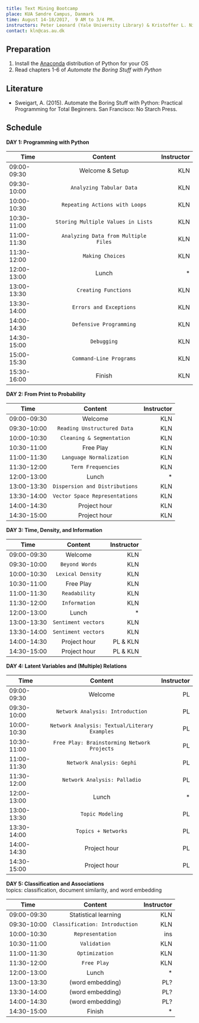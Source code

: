 ```yaml
title: Text Mining Bootcamp
place: KUA Søndre Campus, Danmark
time: August 14-18/2017,  9 AM to 3/4 PM.
instructors: Peter Leonard (Yale University Library) & Kristoffer L. Nielbo (Interacting Minds Centre)
contact: kln@cas.au.dk
```
## Preparation ##
1. Install the [Anaconda](https://www.continuum.io/downloads) distribution of Python for your OS
2. Read chapters 1-6 of *Automate the Boring Stuff with Python*

## Literature ##
- Sweigart, A. (2015). Automate the Boring Stuff with Python: Practical Programming for Total Beginners. San Francisco: No Starch Press.

## Schedule ##

**DAY 1: Programming with Python**

| Time        | Content           | Instructor  |
| ------------- |:-------------:| -----:|
| 09:00-09:30 | Welcome & Setup | KLN |
| 09:30-10:00 | `Analyzing Tabular Data` | KLN |
| 10:00-10:30 | `Repeating Actions with Loops` | KLN |
| 10:30-11:00 | `Storing Multiple Values in Lists` | KLN |
| 11:00-11:30 | `Analyzing Data from Multiple Files` | KLN |
| 11:30-12:00 | `Making Choices` | KLN |
| 12:00-13:00 | Lunch | * |
| 13:00-13:30 | `Creating Functions` | KLN |
| 13:30-14:00 | `Errors and Exceptions` | KLN |
| 14:00-14:30 | `Defensive Programming`| KLN |
| 14:30-15:00 | `Debugging` | KLN |
| 15:00-15:30 | `Command-Line Programs` | KLN |
| 15:30-16:00 | Finish | KLN |

**DAY 2: From Print to Probability**  

| Time        | Content           | Instructor  |
| ------------- |:-------------:| -----:|
| 09:00-09:30 | Welcome | KLN |
| 09:30-10:00 | `Reading Unstructured Data` | KLN |
| 10:00-10:30 | `Cleaning & Segmentation` | KLN |
| 10:30-11:00 | Free Play | KLN |
| 11:00-11:30 | `Language Normalization` | KLN |
| 11:30-12:00 | `Term Frequencies` | KLN |
| 12:00-13:00 | Lunch | * |
| 13:00-13:30 | `Dispersion and Distributions` | KLN |
| 13:30-14:00 | `Vector Space Representations` | KLN |
| 14:00-14:30 | Project hour | KLN |
| 14:30-15:00 | Project hour | KLN |


**DAY 3: Time, Density, and Information**  

| Time        | Content           | Instructor  |
| ------------- |:-------------:| -----:|
| 09:00-09:30 | Welcome | KLN |
| 09:30-10:00 | `Beyond Words` | KLN |
| 10:00-10:30 | `Lexical Density` | KLN |
| 10:30-11:00 | Free Play | KLN |
| 11:00-11:30 | `Readability` | KLN |
| 11:30-12:00 | `Information` | KLN |
| 12:00-13:00 | Lunch | * |
| 13:00-13:30 | `Sentiment vectors` | KLN |
| 13:30-14:00 | `Sentiment vectors` | KLN |
| 14:00-14:30 | Project hour| PL & KLN |
| 14:30-15:00 | Project hour| PL & KLN |

**DAY 4: Latent Variables and (Multiple) Relations**  

| Time        | Content           | Instructor  |
| ------------- |:-------------:| -----:|
| 09:00-09:30 | Welcome | PL |
| 09:30-10:00 | `Network Analysis: Introduction` | PL |
| 10:00-10:30 | `Network Analysis: Textual/Literary Examples` | PL |
| 10:30-11:00 | `Free Play: Brainstorming Network Projects` | PL |
| 11:00-11:30 | `Network Analysis: Gephi` | PL |
| 11:30-12:00 | `Network Analysis: Palladio` | PL |
| 12:00-13:00 | Lunch | * |
| 13:00-13:30 | `Topic Modeling` | PL |
| 13:30-14:00 | `Topics + Networks` | PL |
| 14:00-14:30 | Project hour | PL |
| 14:30-15:00 | Project hour | PL |

**DAY 5: Classification and Associations**  
topics: classification, document similarity, and word embedding   

| Time        | Content           | Instructor  |
| ------------- |:-------------:| -----:|
| 09:00-09:30 | Statistical learning | KLN |
| 09:30-10:00 | `Classification: Introduction` | KLN |
| 10:00-10:30 | `Representation` | ins |
| 10:30-11:00 | `Validation` | KLN |
| 11:00-11:30 | `Optimization` | KLN |
| 11:30-12:00 | `Free Play` | KLN |
| 12:00-13:00 | Lunch | * |
| 13:00-13:30 | (word embedding) | PL? |
| 13:30-14:00 | (word embedding) | PL? |
| 14:00-14:30 | (word embedding) | PL? |
| 14:30-15:00 | Finish | * |
